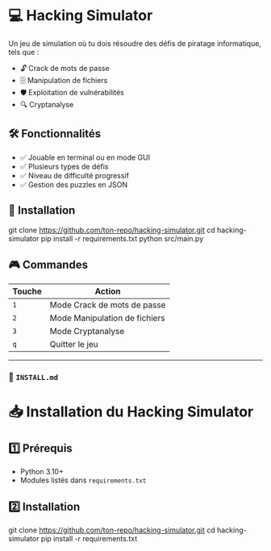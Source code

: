 # 💻 Hacking Simulator 

Un jeu de simulation où tu dois résoudre des défis de piratage informatique, tels que :
- 🔓 Crack de mots de passe
- 🗄 Manipulation de fichiers
- 🛡 Exploitation de vulnérabilités
- 🔍 Cryptanalyse

## 🛠 Fonctionnalités
- ✅ Jouable en terminal ou en mode GUI  
- ✅ Plusieurs types de défis  
- ✅ Niveau de difficulté progressif  
- ✅ Gestion des puzzles en JSON  

## 🚀 Installation
git clone https://github.com/ton-repo/hacking-simulator.git
cd hacking-simulator
pip install -r requirements.txt
python src/main.py

## 🎮 **Commandes**
| Touche  | Action |
|---------|--------|
| `1` | Mode Crack de mots de passe |
| `2` | Mode Manipulation de fichiers|
| `3` | Mode Cryptanalyse |
| `q` | Quitter le jeu |

---

### 📄 `INSTALL.md`
# 📥 Installation du Hacking Simulator

## 1️⃣ Prérequis
- Python 3.10+
- Modules listés dans `requirements.txt`

## 2️⃣ Installation
git clone https://github.com/ton-repo/hacking-simulator.git
cd hacking-simulator
pip install -r requirements.txt